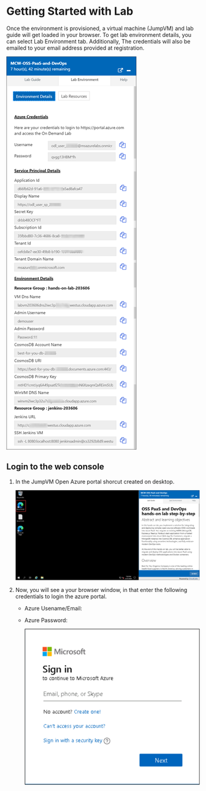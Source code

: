 # Getting Started with Lab

Once the environment is provisioned, a virtual machine (JumpVM) and lab guide will get loaded in your browser. To get lab environment details, you can select Lab Environment tab. Additionally, The credentials will also be emailed to your email address provided at registration.

 ![environment page.](media/environment.png "Envirnment page")
 
## Login to the web console
1. In the JumpVM Open Azure portal shorcut created on desktop.

   ![azure portal.](media/azureportal.png "Azure portal")
 
1. Now, you will see a your browser window, in that enter the following credentials to login the azure portal.

   * Azure Usename/Email: <inject key="AzureAdUserEmail"></inject>
   * Azure Password: <inject key="AzureAdUserPassword"></inject>

     ![login.](media/loginvm.png "login")


